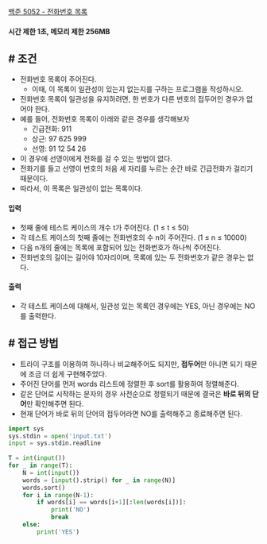 
[백준 5052 - 전화번호 목록](https://www.acmicpc.net/problem/5052)

#### **시간 제한 1초, 메모리 제한 256MB**

## **# 조건**

- 전화번호 목록이 주어진다. 
	- 이때, 이 목록이 일관성이 있는지 없는지를 구하는 프로그램을 작성하시오.
- 전화번호 목록이 일관성을 유지하려면, 한 번호가 다른 번호의 접두어인 경우가 없어야 한다.
- 예를 들어, 전화번호 목록이 아래와 같은 경우를 생각해보자
	- 긴급전화: 911
	- 상근: 97 625 999
	- 선영: 91 12 54 26
- 이 경우에 선영이에게 전화를 걸 수 있는 방법이 없다. 
- 전화기를 들고 선영이 번호의 처음 세 자리를 누르는 순간 바로 긴급전화가 걸리기 때문이다. 
- 따라서, 이 목록은 일관성이 없는 목록이다.

#### **입력**
- 첫째 줄에 테스트 케이스의 개수 t가 주어진다. (1 ≤ t ≤ 50) 
- 각 테스트 케이스의 첫째 줄에는 전화번호의 수 n이 주어진다. (1 ≤ n ≤ 10000) 
- 다음 n개의 줄에는 목록에 포함되어 있는 전화번호가 하나씩 주어진다. 
- 전화번호의 길이는 길어야 10자리이며, 목록에 있는 두 전화번호가 같은 경우는 없다.

#### **출력**
- 각 테스트 케이스에 대해서, 일관성 있는 목록인 경우에는 YES, 아닌 경우에는 NO를 출력한다.

## **# 접근 방법**

- 트라이 구조를 이용하여 하나하나 비교해주어도 되지만, **접두어**만 아니면 되기 때문에 조금 더 쉽게 구현해주었다.
- 주어진 단어를 먼저 words 리스트에 정렬한 후 sort를 활용하여 정렬해준다.
- 같은 단어로 시작하는 문자의 경우 사전순으로 정렬되기 때문에 결국은 **바로 뒤의 단어**만 확인해주면 된다.
- 현재 단어가 바로 뒤의 단어의 접두어라면 NO를 출력해주고 종료해주면 된다.

```python
import sys  
sys.stdin = open('input.txt')  
input = sys.stdin.readline  
  
T = int(input())  
for _ in range(T):  
    N = int(input())  
    words = [input().strip() for _ in range(N)]  
    words.sort()  
    for i in range(N-1):  
        if words[i] == words[i+1][:len(words[i])]:  
            print('NO')  
            break  
    else:  
        print('YES')
```
